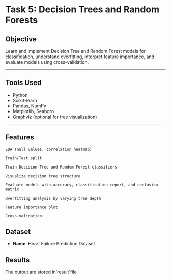 # Task 5: Decision Trees and Random Forests

##  Objective
Learn and implement Decision Tree and Random Forest models for classification, understand overfitting, interpret feature importance, and evaluate models using cross-validation.

---

##  Tools Used
- Python
- Scikit-learn
- Pandas, NumPy
- Matplotlib, Seaborn
- Graphviz (optional for tree visualization)

---
## Features

    EDA (null values, correlation heatmap)

    Train/Test split

    Train Decision Tree and Random Forest classifiers

    Visualize decision tree structure

    Evaluate models with accuracy, classification report, and confusion matrix

    Overfitting analysis by varying tree depth

    Feature importance plot

    Cross-validation

##  Dataset
- **Name**: Heart Failure Prediction Dataset  


##  Results
     
  The output are stored in'result'file
